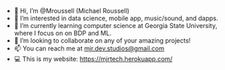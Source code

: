 - 👋 Hi, I’m @Mroussell (Michael Roussell)
- 👀 I’m interested in data science, mobile app, music/sound, and dapps.
- 🌱 I’m currently learning computer science at Georgia State University, where I focus on on BDP and ML.
- 💞️ I’m looking to collaborate on any of your amazing projects!
- 📫 You can reach me at mjr.dev.studios@gmail.com
- 💻 This is my website: https://mjrtech.herokuapp.com/

<!---
Mroussell/Mroussell is a ✨ special ✨ repository because its `README.md` (this file) appears on your GitHub profile.
You can click the Preview link to take a look at your changes.
--->
